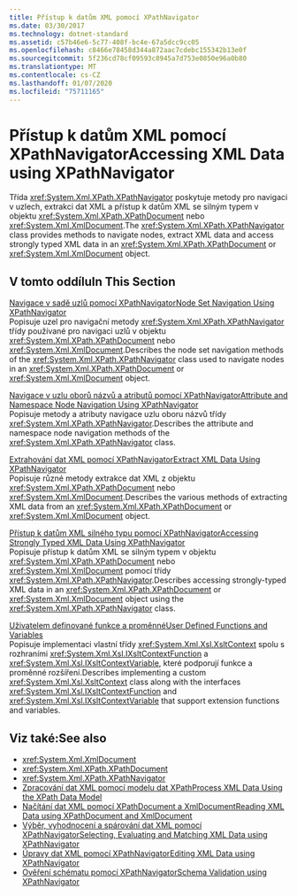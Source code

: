 ```yaml
---
title: Přístup k datům XML pomocí XPathNavigator
ms.date: 03/30/2017
ms.technology: dotnet-standard
ms.assetid: c57b46e6-5c77-408f-bc4e-67a5dcc9cc05
ms.openlocfilehash: c8466e78458d344a872aac7cdebc155342b13e0f
ms.sourcegitcommit: 5f236cd78cf09593c8945a7d753e0850e96a0b80
ms.translationtype: MT
ms.contentlocale: cs-CZ
ms.lasthandoff: 01/07/2020
ms.locfileid: "75711165"
---
```

# <a name="accessing-xml-data-using-xpathnavigator"></a><span data-ttu-id="c2b76-102">Přístup k datům XML pomocí XPathNavigator</span><span class="sxs-lookup"><span data-stu-id="c2b76-102">Accessing XML Data using XPathNavigator</span></span>
<span data-ttu-id="c2b76-103">Třída <xref:System.Xml.XPath.XPathNavigator> poskytuje metody pro navigaci v uzlech, extrakci dat XML a přístup k datům XML se silným typem v objektu <xref:System.Xml.XPath.XPathDocument> nebo <xref:System.Xml.XmlDocument>.</span><span class="sxs-lookup"><span data-stu-id="c2b76-103">The <xref:System.Xml.XPath.XPathNavigator> class provides methods to navigate nodes, extract XML data and access strongly typed XML data in an <xref:System.Xml.XPath.XPathDocument> or <xref:System.Xml.XmlDocument> object.</span></span>  
  
## <a name="in-this-section"></a><span data-ttu-id="c2b76-104">V tomto oddílu</span><span class="sxs-lookup"><span data-stu-id="c2b76-104">In This Section</span></span>  
 [<span data-ttu-id="c2b76-105">Navigace v sadě uzlů pomocí XPathNavigator</span><span class="sxs-lookup"><span data-stu-id="c2b76-105">Node Set Navigation Using XPathNavigator</span></span>](../../../../docs/standard/data/xml/node-set-navigation-using-xpathnavigator.md)  
 <span data-ttu-id="c2b76-106">Popisuje uzel pro navigační metody <xref:System.Xml.XPath.XPathNavigator> třídy používané pro navigaci uzlů v objektu <xref:System.Xml.XPath.XPathDocument> nebo <xref:System.Xml.XmlDocument>.</span><span class="sxs-lookup"><span data-stu-id="c2b76-106">Describes the node set navigation methods of the <xref:System.Xml.XPath.XPathNavigator> class used to navigate nodes in an <xref:System.Xml.XPath.XPathDocument> or <xref:System.Xml.XmlDocument> object.</span></span>  
  
 [<span data-ttu-id="c2b76-107">Navigace v uzlu oborů názvů a atributů pomocí XPathNavigator</span><span class="sxs-lookup"><span data-stu-id="c2b76-107">Attribute and Namespace Node Navigation Using XPathNavigator</span></span>](../../../../docs/standard/data/xml/attribute-and-namespace-node-navigation-using-xpathnavigator.md)  
 <span data-ttu-id="c2b76-108">Popisuje metody a atributy navigace uzlu oboru názvů třídy <xref:System.Xml.XPath.XPathNavigator>.</span><span class="sxs-lookup"><span data-stu-id="c2b76-108">Describes the attribute and namespace node navigation methods of the <xref:System.Xml.XPath.XPathNavigator> class.</span></span>  
  
 [<span data-ttu-id="c2b76-109">Extrahování dat XML pomocí XPathNavigator</span><span class="sxs-lookup"><span data-stu-id="c2b76-109">Extract XML Data Using XPathNavigator</span></span>](../../../../docs/standard/data/xml/extract-xml-data-using-xpathnavigator.md)  
 <span data-ttu-id="c2b76-110">Popisuje různé metody extrakce dat XML z objektu <xref:System.Xml.XPath.XPathDocument> nebo <xref:System.Xml.XmlDocument>.</span><span class="sxs-lookup"><span data-stu-id="c2b76-110">Describes the various methods of extracting XML data from an <xref:System.Xml.XPath.XPathDocument> or <xref:System.Xml.XmlDocument> object.</span></span>  
  
 [<span data-ttu-id="c2b76-111">Přístup k datům XML silného typu pomocí XPathNavigator</span><span class="sxs-lookup"><span data-stu-id="c2b76-111">Accessing Strongly Typed XML Data Using XPathNavigator</span></span>](../../../../docs/standard/data/xml/accessing-strongly-typed-xml-data-using-xpathnavigator.md)  
 <span data-ttu-id="c2b76-112">Popisuje přístup k datům XML se silným typem v objektu <xref:System.Xml.XPath.XPathDocument> nebo <xref:System.Xml.XmlDocument> pomocí třídy <xref:System.Xml.XPath.XPathNavigator>.</span><span class="sxs-lookup"><span data-stu-id="c2b76-112">Describes accessing strongly-typed XML data in an <xref:System.Xml.XPath.XPathDocument> or <xref:System.Xml.XmlDocument> object using the <xref:System.Xml.XPath.XPathNavigator> class.</span></span>  
  
 [<span data-ttu-id="c2b76-113">Uživatelem definované funkce a proměnné</span><span class="sxs-lookup"><span data-stu-id="c2b76-113">User Defined Functions and Variables</span></span>](../../../../docs/standard/data/xml/user-defined-functions-and-variables.md)  
 <span data-ttu-id="c2b76-114">Popisuje implementaci vlastní třídy <xref:System.Xml.Xsl.XsltContext> spolu s rozhraními <xref:System.Xml.Xsl.IXsltContextFunction> a <xref:System.Xml.Xsl.IXsltContextVariable>, které podporují funkce a proměnné rozšíření.</span><span class="sxs-lookup"><span data-stu-id="c2b76-114">Describes implementing a custom <xref:System.Xml.Xsl.XsltContext> class along with the interfaces <xref:System.Xml.Xsl.IXsltContextFunction> and <xref:System.Xml.Xsl.IXsltContextVariable> that support extension functions and variables.</span></span>  
  
## <a name="see-also"></a><span data-ttu-id="c2b76-115">Viz také:</span><span class="sxs-lookup"><span data-stu-id="c2b76-115">See also</span></span>

- <xref:System.Xml.XmlDocument>
- <xref:System.Xml.XPath.XPathDocument>
- <xref:System.Xml.XPath.XPathNavigator>
- [<span data-ttu-id="c2b76-116">Zpracování dat XML pomocí modelu dat XPath</span><span class="sxs-lookup"><span data-stu-id="c2b76-116">Process XML Data Using the XPath Data Model</span></span>](../../../../docs/standard/data/xml/process-xml-data-using-the-xpath-data-model.md)
- [<span data-ttu-id="c2b76-117">Načítání dat XML pomocí XPathDocument a XmlDocument</span><span class="sxs-lookup"><span data-stu-id="c2b76-117">Reading XML Data using XPathDocument and XmlDocument</span></span>](../../../../docs/standard/data/xml/reading-xml-data-using-xpathdocument-and-xmldocument.md)
- [<span data-ttu-id="c2b76-118">Výběr, vyhodnocení a spárování dat XML pomocí XPathNavigator</span><span class="sxs-lookup"><span data-stu-id="c2b76-118">Selecting, Evaluating and Matching XML Data using XPathNavigator</span></span>](../../../../docs/standard/data/xml/selecting-evaluating-and-matching-xml-data-using-xpathnavigator.md)
- [<span data-ttu-id="c2b76-119">Úpravy dat XML pomocí XPathNavigator</span><span class="sxs-lookup"><span data-stu-id="c2b76-119">Editing XML Data using XPathNavigator</span></span>](../../../../docs/standard/data/xml/editing-xml-data-using-xpathnavigator.md)
- [<span data-ttu-id="c2b76-120">Ověření schématu pomocí XPathNavigator</span><span class="sxs-lookup"><span data-stu-id="c2b76-120">Schema Validation using XPathNavigator</span></span>](../../../../docs/standard/data/xml/schema-validation-using-xpathnavigator.md)
